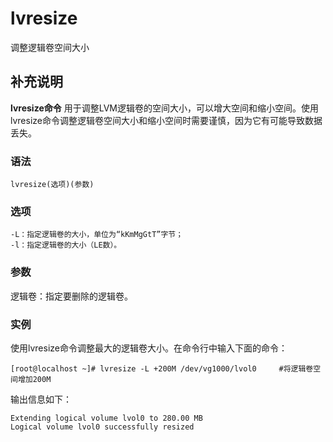 lvresize
===

调整逻辑卷空间大小

## 补充说明

**lvresize命令** 用于调整LVM逻辑卷的空间大小，可以增大空间和缩小空间。使用lvresize命令调整逻辑卷空间大小和缩小空间时需要谨慎，因为它有可能导致数据丢失。

###  语法

```shell
lvresize(选项)(参数)
```

###  选项

```shell
-L：指定逻辑卷的大小，单位为“kKmMgGtT”字节；
-l：指定逻辑卷的大小（LE数）。
```

###  参数

逻辑卷：指定要删除的逻辑卷。

###  实例

使用lvresize命令调整最大的逻辑卷大小。在命令行中输入下面的命令：

```shell
[root@localhost ~]# lvresize -L +200M /dev/vg1000/lvol0     #将逻辑卷空间增加200M
```

输出信息如下：

```shell
Extending logical volume lvol0 to 280.00 MB
Logical volume lvol0 successfully resized
```


<!-- Linux命令行搜索引擎：https://jaywcjlove.github.io/linux-command/ -->